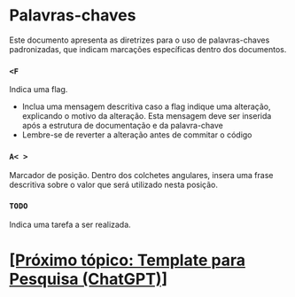 # Palavras-chaves

Este documento apresenta as diretrizes para o uso de palavras-chaves padronizadas, que indicam marcações específicas dentro dos documentos.

### `<F`

Indica uma flag.

- Inclua uma mensagem descritiva caso a flag indique uma alteração, explicando o motivo da alteração. Esta mensagem deve ser inserida após a estrutura de documentação e da palavra-chave
- Lembre-se de reverter a alteração antes de commitar o código

### `A< >`

Marcador de posição. Dentro dos colchetes angulares, insera uma frase descritiva sobre o valor que será utilizado nesta posição.

### `TODO`

Indica uma tarefa a ser realizada.

# [[Próximo tópico: Template para Pesquisa (ChatGPT)]](./13-chatgpt.md)